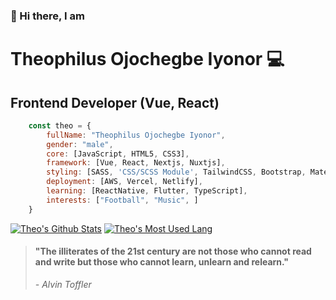 ### 👋 Hi there, I am
 
Theophilus Ojochegbe Iyonor 💻
==============================

Frontend Developer (Vue, React)
--------------------------------
``` js
    const theo = { 
        fullName: "Theophilus Ojochegbe Iyonor",
        gender: "male",
        core: [JavaScript, HTML5, CSS3], 
        framework: [Vue, React, Nextjs, Nuxtjs], 
        styling: [SASS, 'CSS/SCSS Module', TailwindCSS, Bootstrap, MaterialUI, Vuetify],
        deployment: [AWS, Vercel, Netlify],
        learning: [ReactNative, Flutter, TypeScript],
        interests: ["Football", "Music", ]
    }

```

[![Theo's Github Stats](https://github-readme-stats.vercel.app/api?username=symplytheo&show_icons=true&hide_title=true&theme=radical)](https://github.com/anuraghazra/github-readme-stats) [![Theo's Most Used Lang](https://github-readme-stats.vercel.app/api/top-langs?username=symplytheo&layout=compact&theme=radical)](https://github.com/anuraghazra/github-readme-stats)

> #### "The illiterates of the 21st century are not those who cannot read and write but those who cannot learn, unlearn and relearn."
>
> *- Alvin Toffler*
